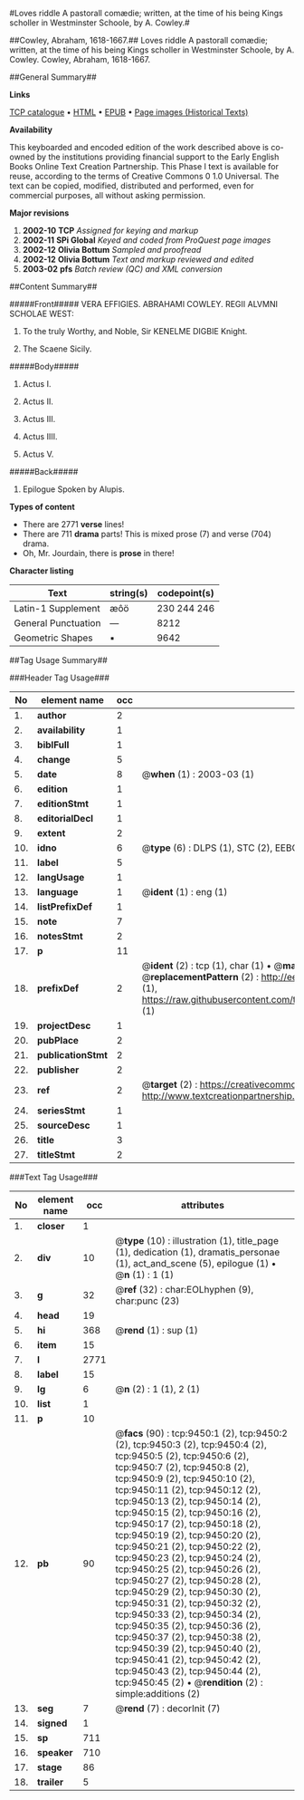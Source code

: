#Loves riddle A pastorall comædie; written, at the time of his being Kings scholler in Westminster Schoole, by A. Cowley.#

##Cowley, Abraham, 1618-1667.##
Loves riddle A pastorall comædie; written, at the time of his being Kings scholler in Westminster Schoole, by A. Cowley.
Cowley, Abraham, 1618-1667.

##General Summary##

**Links**

[TCP catalogue](http://www.ota.ox.ac.uk/tcp/)  • 
[HTML](http://tei.it.ox.ac.uk/tcp/Texts-HTML/free/A19/A19479.html)  • 
[EPUB](http://tei.it.ox.ac.uk/tcp/Texts-EPUB/free/A19/A19479.epub) • 
[Page images (Historical Texts)](https://data.historicaltexts.jisc.ac.uk/view?pubId=eebo-99844619e&pageId=eebo-99844619e-9450-1)

**Availability**

This keyboarded and encoded edition of the
	       work described above is co-owned by the institutions
	       providing financial support to the Early English Books
	       Online Text Creation Partnership. This Phase I text is
	       available for reuse, according to the terms of Creative
	       Commons 0 1.0 Universal. The text can be copied,
	       modified, distributed and performed, even for
	       commercial purposes, all without asking permission.

**Major revisions**

1. __2002-10__ __TCP__ *Assigned for keying and markup*
1. __2002-11__ __SPi Global__ *Keyed and coded from ProQuest page images*
1. __2002-12__ __Olivia Bottum__ *Sampled and proofread*
1. __2002-12__ __Olivia Bottum__ *Text and markup reviewed and edited*
1. __2003-02__ __pfs__ *Batch review (QC) and XML conversion*

##Content Summary##

#####Front#####
VERA EFFIGIES. ABRAHAMI COWLEY. REGII ALVMNI SCHOLAE WEST:
1. To the truly Worthy, and Noble, Sir KENELME DIGBIE Knight.

1. The Scaene Sicily.

#####Body#####

1. Actus I.

1. Actus II.

1. Actus III.

1. Actus IIII.

1. Actus V.

#####Back#####

1. Epilogue Spoken by Alupis.

**Types of content**

  * There are 2771 **verse** lines!
  * There are 711 **drama** parts! This is mixed prose (7) and verse (704) drama.
  * Oh, Mr. Jourdain, there is **prose** in there!

**Character listing**


|Text|string(s)|codepoint(s)|
|---|---|---|
|Latin-1 Supplement|æôö|230 244 246|
|General Punctuation|—|8212|
|Geometric Shapes|▪|9642|

##Tag Usage Summary##

###Header Tag Usage###

|No|element name|occ|attributes|
|---|---|---|---|
|1.|__author__|2||
|2.|__availability__|1||
|3.|__biblFull__|1||
|4.|__change__|5||
|5.|__date__|8| @__when__ (1) : 2003-03 (1)|
|6.|__edition__|1||
|7.|__editionStmt__|1||
|8.|__editorialDecl__|1||
|9.|__extent__|2||
|10.|__idno__|6| @__type__ (6) : DLPS (1), STC (2), EEBO-CITATION (1), PROQUEST (1), VID (1)|
|11.|__label__|5||
|12.|__langUsage__|1||
|13.|__language__|1| @__ident__ (1) : eng (1)|
|14.|__listPrefixDef__|1||
|15.|__note__|7||
|16.|__notesStmt__|2||
|17.|__p__|11||
|18.|__prefixDef__|2| @__ident__ (2) : tcp (1), char (1)  •  @__matchPattern__ (2) : ([0-9\-]+):([0-9IVX]+) (1), (.+) (1)  •  @__replacementPattern__ (2) : http://eebo.chadwyck.com/downloadtiff?vid=$1&page=$2 (1), https://raw.githubusercontent.com/textcreationpartnership/Texts/master/tcpchars.xml#$1 (1)|
|19.|__projectDesc__|1||
|20.|__pubPlace__|2||
|21.|__publicationStmt__|2||
|22.|__publisher__|2||
|23.|__ref__|2| @__target__ (2) : https://creativecommons.org/publicdomain/zero/1.0/ (1), http://www.textcreationpartnership.org/docs/. (1)|
|24.|__seriesStmt__|1||
|25.|__sourceDesc__|1||
|26.|__title__|3||
|27.|__titleStmt__|2||


###Text Tag Usage###

|No|element name|occ|attributes|
|---|---|---|---|
|1.|__closer__|1||
|2.|__div__|10| @__type__ (10) : illustration (1), title_page (1), dedication (1), dramatis_personae (1), act_and_scene (5), epilogue (1)  •  @__n__ (1) : 1 (1)|
|3.|__g__|32| @__ref__ (32) : char:EOLhyphen (9), char:punc (23)|
|4.|__head__|19||
|5.|__hi__|368| @__rend__ (1) : sup (1)|
|6.|__item__|15||
|7.|__l__|2771||
|8.|__label__|15||
|9.|__lg__|6| @__n__ (2) : 1 (1), 2 (1)|
|10.|__list__|1||
|11.|__p__|10||
|12.|__pb__|90| @__facs__ (90) : tcp:9450:1 (2), tcp:9450:2 (2), tcp:9450:3 (2), tcp:9450:4 (2), tcp:9450:5 (2), tcp:9450:6 (2), tcp:9450:7 (2), tcp:9450:8 (2), tcp:9450:9 (2), tcp:9450:10 (2), tcp:9450:11 (2), tcp:9450:12 (2), tcp:9450:13 (2), tcp:9450:14 (2), tcp:9450:15 (2), tcp:9450:16 (2), tcp:9450:17 (2), tcp:9450:18 (2), tcp:9450:19 (2), tcp:9450:20 (2), tcp:9450:21 (2), tcp:9450:22 (2), tcp:9450:23 (2), tcp:9450:24 (2), tcp:9450:25 (2), tcp:9450:26 (2), tcp:9450:27 (2), tcp:9450:28 (2), tcp:9450:29 (2), tcp:9450:30 (2), tcp:9450:31 (2), tcp:9450:32 (2), tcp:9450:33 (2), tcp:9450:34 (2), tcp:9450:35 (2), tcp:9450:36 (2), tcp:9450:37 (2), tcp:9450:38 (2), tcp:9450:39 (2), tcp:9450:40 (2), tcp:9450:41 (2), tcp:9450:42 (2), tcp:9450:43 (2), tcp:9450:44 (2), tcp:9450:45 (2)  •  @__rendition__ (2) : simple:additions (2)|
|13.|__seg__|7| @__rend__ (7) : decorInit (7)|
|14.|__signed__|1||
|15.|__sp__|711||
|16.|__speaker__|710||
|17.|__stage__|86||
|18.|__trailer__|5||
